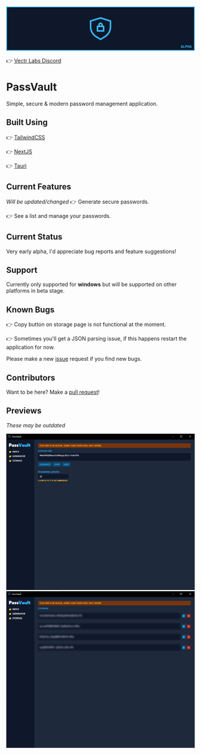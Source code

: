 ![Banner](/assets/banner_logo.png)

👉 [Vectr Labs Discord](https://discord.gg/wVYCMYsZ2K)

# PassVault
Simple, secure &amp; modern password management application.

## Built Using
👉 [TailwindCSS](https://tailwindcss.com/)

👉 [NextJS](https://nextjs.org/)

👉 [Tauri](https://tauri.app/)

## Current Features
*Will be updated/changed*
👉 Generate secure passwords.

👉 See a list and manage your passwords.

## Current Status
Very early alpha, I'd appreciate bug reports and feature suggestions!

## Support
Currently only supported for **windows** but will be supported on other platforms in beta stage.

## Known Bugs
👉 Copy button on storage page is not functional at the moment.

👉 Sometimes you'll get a JSON parsing issue, if this happens restart the application for now.

Please make a new [issue](https://github.com/Vectr-Labs/PassVault/issues) request if you find new bugs.

## Contributors
Want to be here? Make a [pull request](https://github.com/Vectr-Labs/PassVault/pulls)!

## Previews
*These may be outdated*

![Generator](/assets/passvault-alpha_generator.png)
![Generator](/assets/passvault-alpha_storage.png)

